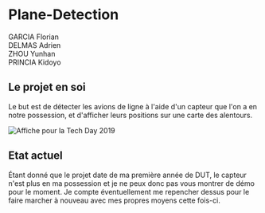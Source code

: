 # Plane-Detection

GARCIA Florian<br/>
DELMAS Adrien<br/>
ZHOU Yunhan<br/>
PRINCIA Kidoyo

## Le projet en soi

Le but est de détecter les avions de ligne à l'aide d'un capteur que l'on a en notre possession, et d'afficher leurs positions sur une carte des alentours.

![Affiche pour la Tech Day 2019](https://github.com/floriangarciasoto/Plane-Tracker/assets/55450437/129b2c1d-d01c-4e14-92bd-9af4befa0c77)

## Etat actuel

Étant donné que le projet date de ma première année de DUT, le capteur n'est plus en ma possession et je ne peux donc pas vous montrer de démo pour le moment. Je compte éventuellement me repencher dessus pour le faire marcher à nouveau avec mes propres moyens cette fois-ci.
